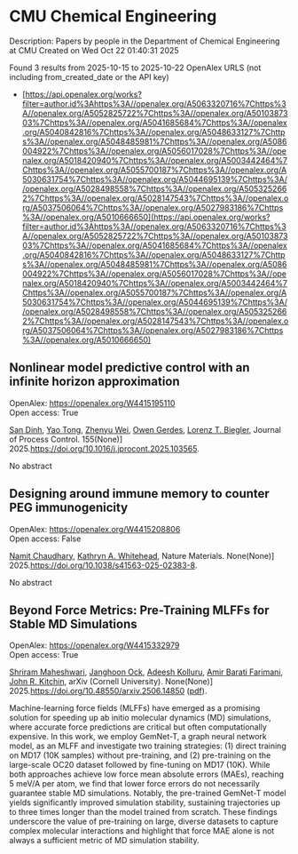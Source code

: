 # CMU Chemical Engineering
Description: Papers by people in the Department of Chemical Engineering at CMU
Created on Wed Oct 22 01:40:31 2025

Found 3 results from 2025-10-15 to 2025-10-22
OpenAlex URLS (not including from_created_date or the API key)
- [https://api.openalex.org/works?filter=author.id%3Ahttps%3A//openalex.org/A5063320716%7Chttps%3A//openalex.org/A5052825722%7Chttps%3A//openalex.org/A5010387303%7Chttps%3A//openalex.org/A5041685684%7Chttps%3A//openalex.org/A5040842816%7Chttps%3A//openalex.org/A5048633127%7Chttps%3A//openalex.org/A5048485981%7Chttps%3A//openalex.org/A5086004922%7Chttps%3A//openalex.org/A5056017028%7Chttps%3A//openalex.org/A5018420940%7Chttps%3A//openalex.org/A5003442464%7Chttps%3A//openalex.org/A5055700187%7Chttps%3A//openalex.org/A5030631754%7Chttps%3A//openalex.org/A5044695139%7Chttps%3A//openalex.org/A5028498558%7Chttps%3A//openalex.org/A5053252662%7Chttps%3A//openalex.org/A5028147543%7Chttps%3A//openalex.org/A5037506064%7Chttps%3A//openalex.org/A5027983186%7Chttps%3A//openalex.org/A5010666650](https://api.openalex.org/works?filter=author.id%3Ahttps%3A//openalex.org/A5063320716%7Chttps%3A//openalex.org/A5052825722%7Chttps%3A//openalex.org/A5010387303%7Chttps%3A//openalex.org/A5041685684%7Chttps%3A//openalex.org/A5040842816%7Chttps%3A//openalex.org/A5048633127%7Chttps%3A//openalex.org/A5048485981%7Chttps%3A//openalex.org/A5086004922%7Chttps%3A//openalex.org/A5056017028%7Chttps%3A//openalex.org/A5018420940%7Chttps%3A//openalex.org/A5003442464%7Chttps%3A//openalex.org/A5055700187%7Chttps%3A//openalex.org/A5030631754%7Chttps%3A//openalex.org/A5044695139%7Chttps%3A//openalex.org/A5028498558%7Chttps%3A//openalex.org/A5053252662%7Chttps%3A//openalex.org/A5028147543%7Chttps%3A//openalex.org/A5037506064%7Chttps%3A//openalex.org/A5027983186%7Chttps%3A//openalex.org/A5010666650)

## Nonlinear model predictive control with an infinite horizon approximation   

OpenAlex: https://openalex.org/W4415195110    
Open access: True
    
[San Dinh](https://openalex.org/A5059801671), [Yao Tong](https://openalex.org/A5101449128), [Zhenyu Wei](https://openalex.org/A5054103149), [Owen Gerdes](https://openalex.org/A5117500212), [Lorenz T. Biegler](https://openalex.org/A5052825722), Journal of Process Control. 155(None)] 2025.https://doi.org/10.1016/j.jprocont.2025.103565.
    
No abstract    

    

## Designing around immune memory to counter PEG immunogenicity   

OpenAlex: https://openalex.org/W4415208806    
Open access: False
    
[Namit Chaudhary](https://openalex.org/A5073121497), [Kathryn A. Whitehead](https://openalex.org/A5010666650), Nature Materials. None(None)] 2025.https://doi.org/10.1038/s41563-025-02383-8.
    
No abstract    

    

## Beyond Force Metrics: Pre-Training MLFFs for Stable MD Simulations   

OpenAlex: https://openalex.org/W4415332979    
Open access: True
    
[Shriram Maheshwari](https://openalex.org/A5112198707), [Janghoon Ock](https://openalex.org/A5092741862), [Adeesh Kolluru](https://openalex.org/A5017163658), [Amir Barati Farimani](https://openalex.org/A5120057010), [John R. Kitchin](https://openalex.org/A5003442464), arXiv (Cornell University). None(None)] 2025.https://doi.org/10.48550/arxiv.2506.14850 ([pdf](http://arxiv.org/pdf/2506.14850)).
    
Machine-learning force fields (MLFFs) have emerged as a promising solution for speeding up ab initio molecular dynamics (MD) simulations, where accurate force predictions are critical but often computationally expensive. In this work, we employ GemNet-T, a graph neural network model, as an MLFF and investigate two training strategies: (1) direct training on MD17 (10K samples) without pre-training, and (2) pre-training on the large-scale OC20 dataset followed by fine-tuning on MD17 (10K). While both approaches achieve low force mean absolute errors (MAEs), reaching 5 meV/A per atom, we find that lower force errors do not necessarily guarantee stable MD simulations. Notably, the pre-trained GemNet-T model yields significantly improved simulation stability, sustaining trajectories up to three times longer than the model trained from scratch. These findings underscore the value of pre-training on large, diverse datasets to capture complex molecular interactions and highlight that force MAE alone is not always a sufficient metric of MD simulation stability.    

    

